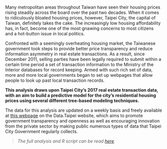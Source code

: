 Many metropolitan areas throughout Taiwan have seen their housing prices rising steadily across the board over the past two decades. When it comes to ridiculously bloated housing prices, however, Taipei City, the capital of Taiwan, definitely takes the cake. The increasingly low housing affordability has, in fact, become one of the most gnawing concerns to most citizens and a hot-button issue in local politics.

Confronted with a seemingly overheating housing market, the Taiwanese government took steps to provide better price transparency and reduce information asymmetry in real estate transactions. As a result, since December 2011, selling parties have been legally required to submit within a certain time period a set of transaction information to the Ministry of the Interior databases for record keeping. Armed with such rich set of data, more and more local governments began to set up webpages that allow people to look up past local transaction records.

**This analysis draws upon Taipei City’s 2017 real estate transaction data, with an aim to build a predictive model for the city’s residential housing prices using several different tree-based modeling techniques.**

The data for this analysis are updated on a weekly basis and freely available at [this webpage](http://data.taipei/opendata/datalist/datasetMeta?oid=a9a97996-3a55-46c8-9076-e5ebdefad6dc) on the Data.Taipei website, which aims to promote government transparency and openness as well as encouraging innovation from the private sector by making public numerous types of data that Taipei City Government regularly collects.

> *The full analysis and R script can be read [here](https://roywangtw.github.io/files/2018-02-11-Predicting-Taipei-City-Housing-Prices.nb.html).*
